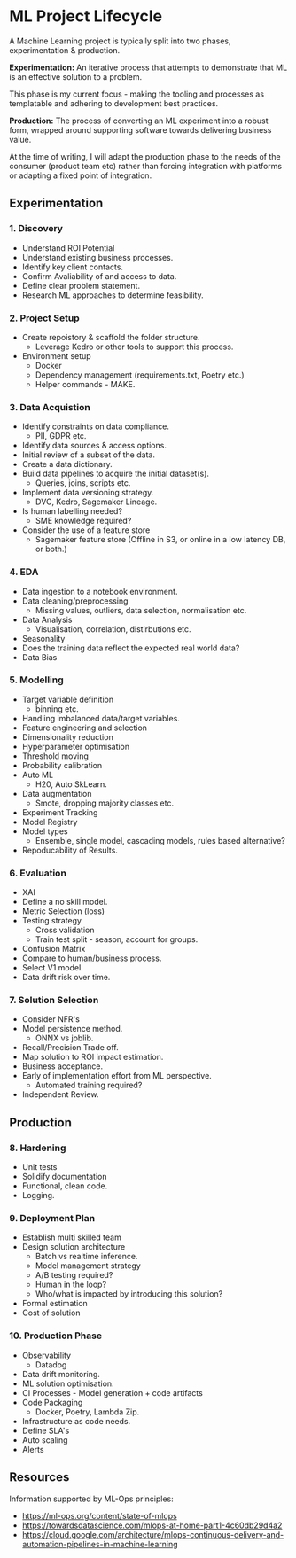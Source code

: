 # ML Project Lifecycle

A Machine Learning project is typically split into two phases, experimentation & production.

**Experimentation:** An iterative process that attempts to demonstrate that ML is an effective solution to a problem.

This phase is my current focus - making the tooling and processes as templatable and adhering to development best practices. 

**Production:** The process of converting an ML experiment into a robust form, wrapped around supporting software towards delivering business value. 

At the time of writing, I will adapt the production phase to the needs of the consumer (product team etc) rather than forcing integration with platforms or adapting a fixed point of integration.

## Experimentation

### 1. Discovery

- Understand ROI Potential
- Understand existing business processes.
- Identify key client contacts.
- Confirm Avaliability of and access to data.
- Define clear problem statement.
- Research ML approaches to determine feasibility.

### 2. Project Setup

- Create repoistory & scaffold the folder structure.
    - Leverage Kedro or other tools to support this process.
- Environment setup
    - Docker
    - Dependency management (requirements.txt, Poetry etc.)
    - Helper commands - MAKE.

### 3. Data Acquistion

- Identify constraints on data compliance.
    - PII, GDPR etc.
- Identify data sources & access options.
- Initial review of a subset of the data.
- Create a data dictionary.
- Build data pipelines to acquire the initial dataset(s).
    - Queries, joins, scripts etc.
- Implement data versioning strategy.
    - DVC, Kedro, Sagemaker Lineage.
- Is human labelling needed?
    - SME knowledge required?
- Consider the use of a feature store
    - Sagemaker feature store (Offline in S3, or online in a low latency DB, or both.)


### 4. EDA

- Data ingestion to a notebook environment.
- Data cleaning/preprocessing
    - Missing values, outliers, data selection, normalisation etc.
- Data Analysis
    - Visualisation, correlation, distirbutions etc.
- Seasonality
- Does the training data reflect the expected real world data?
- Data Bias

### 5. Modelling

- Target variable definition
    - binning etc.
- Handling imbalanced data/target variables.
- Feature engineering and selection
- Dimensionality reduction
- Hyperparameter optimisation
- Threshold moving
- Probability calibration
- Auto ML
    - H20, Auto SkLearn.
- Data augmentation
    - Smote, dropping majority classes etc.
- Experiment Tracking
- Model Registry
- Model types
    - Ensemble, single model, cascading models, rules based alternative?
- Repoducability of Results.

### 6. Evaluation

- XAI
- Define a no skill model.
- Metric Selection (loss)
- Testing strategy
    - Cross validation
    - Train test split - season, account for groups.
- Confusion Matrix
- Compare to human/business process.
- Select V1 model.
- Data drift risk over time.

### 7. Solution Selection

- Consider NFR's
- Model persistence method.
    - ONNX vs joblib.
- Recall/Precision Trade off.
- Map solution to ROI impact estimation.
- Business acceptance.
- Early of implementation effort from ML perspective.
    - Automated training required?
- Independent Review.

## Production

### 8. Hardening

- Unit tests
- Solidify documentation
- Functional, clean code.
- Logging.

### 9. Deployment Plan

- Establish multi skilled team
- Design solution architecture
    - Batch vs realtime inference.  
    - Model management strategy
    - A/B testing required?
    - Human in the loop?
    - Who/what is impacted by introducing this solution?
- Formal estimation
- Cost of solution

### 10. Production Phase

- Observability
    - Datadog
- Data drift monitoring.
- ML solution optimisation.
- CI Processes - Model generation + code artifacts
- Code Packaging
    - Docker, Poetry, Lambda Zip.
- Infrastructure as code needs.
- Define SLA's
- Auto scaling
- Alerts

## Resources

Information supported by ML-Ops principles:
- https://ml-ops.org/content/state-of-mlops
- https://towardsdatascience.com/mlops-at-home-part1-4c60db29d4a2
- https://cloud.google.com/architecture/mlops-continuous-delivery-and-automation-pipelines-in-machine-learning